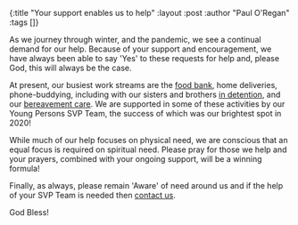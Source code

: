 {:title "Your support enables us to help"
 :layout :post
 :author "Paul O'Regan"
 :tags []}

As we journey through winter, and the pandemic, we see a continual demand for our help. Because of your support and encouragement, we have always been able to say 'Yes' to these requests for help and, please God, this will always be the case.

At present, our busiest work streams are the [food bank](../../pages-output/foodbank/), home deliveries, phone-buddying, including with our sisters and brothers [in detention](../../pages-output/refugee/), and our [bereavement care](../../pages-output/bereavement/). We are supported in some of these activities by our Young Persons SVP Team, the success of which was our brightest spot in 2020!

While much of our help focuses on physical need, we are conscious that an equal focus is required on spiritual need. Please pray for those we help and your prayers, combined with your ongoing support, will be a winning formula!

Finally, as always, please remain 'Aware' of need around us and if the help of your SVP Team is needed then [contact us](../../pages-output/contact/).

God Bless!
